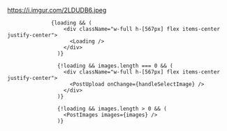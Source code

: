https://i.imgur.com/2LDUDB6.jpeg

                  {loading && (
                      <div className="w-full h-[567px] flex items-center justify-center">
                        <Loading />
                      </div>
                    )}

                    {!loading && images.length === 0 && (
                      <div className="w-full h-[567px] flex items-center justify-center">
                        <PostUpload onChange={handleSelectImage} />
                      </div>
                    )}

                    {!loading && images.length > 0 && (
                      <PostImages images={images} />
                    )}
